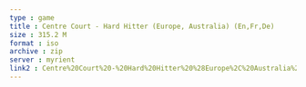 ```yaml
---
type : game
title : Centre Court - Hard Hitter (Europe, Australia) (En,Fr,De)
size : 315.2 M
format : iso
archive : zip
server : myrient
link2 : Centre%20Court%20-%20Hard%20Hitter%20%28Europe%2C%20Australia%29%20%28En%2CFr%2CDe%29
---
```

